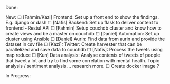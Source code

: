 Done:


New:
    ☐ [Fahmin/Kazi] Frontend: Set up a front end to show the findings. E.g. django or dash
    ☐ [Nafis] Backend: Set up flask to deliver content to frontend - Restul API
    ☐ [Fahmin] Setup couchdb cluster and know how to create views and be a master on couchdb
    ☐ [Daniel] Automation: Set up cluster using Ansible
    ☐ [Daniel] Aurin: Find data from aurin and provide the dataset in csv file
    ☐ [Kazi]: Twitter: Create harvester that can be parallelized and save data to couchdb 
    ☐ [Nafis]: Process the tweets using map reduce
    ☐ [Kun] Data analysis: Analyse contents of tweets of people that tweet a lot and try to find some correlation with mental health. Topic analysis / sentiment analysis ... research more.
    ☐ Create docker image ? 




In Progress:

